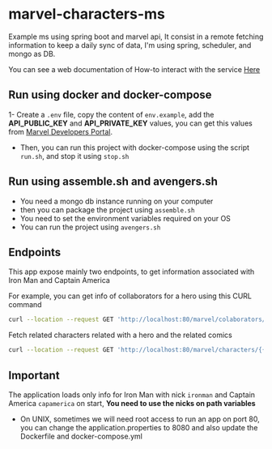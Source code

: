 # marvel-characters-ms

Example ms using spring boot and marvel api, It consist in a remote fetching information to keep a daily sync of data,
I'm using spring, scheduler, and mongo as DB.

You can see a web documentation of How-to interact with the service [Here](https://documenter.getpostman.com/view/483767/TW6zFmNd)
## Run using docker and docker-compose
1- Create a `.env` file, copy the content of `env.example`, add the **API_PUBLIC_KEY** and **API_PRIVATE_KEY** values, you can get this values from [Marvel Developers Portal](https://developer.marvel.com.).
- Then, you can run this project with docker-compose using the script `run.sh`, and stop it using `stop.sh`

## Run using assemble.sh and avengers.sh
- You need a mongo db instance running on your computer
- then you can package the project using `assemble.sh`
- You need to set the environment variables required on your OS
- You can run the project using `avengers.sh`

## Endpoints
This app expose mainly two endpoints, to get information associated with Iron Man and Captain America

For example, you can get info of collaborators for a hero using this CURL command
```bash
curl --location --request GET 'http://localhost:80/marvel/colaborators/{{characterNick}}'
```
Fetch related characters related with a hero and the related comics
```bash
curl --location --request GET 'http://localhost:80/marvel/characters/{{characterNick}}'
```

## Important
The application loads only info for Iron Man with nick `ironman` and Captain America `capamerica` on start, **You need to use the nicks on path variables**

- On UNIX, sometimes we will need root access to run an app on port 80, you can change the application.properties to 8080 and also update the Dockerfile and docker-compose.yml